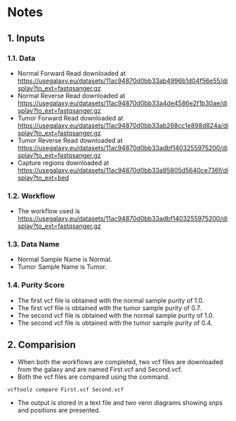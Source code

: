 # Notes 

## 1. Inputs 

### 1.1. Data

* Normal Forward Read downloaded at https://usegalaxy.eu/datasets/11ac94870d0bb33ab4996b1d04f56e55/display?to_ext=fastqsanger.gz
* Normal Reverse Read downloaded at https://usegalaxy.eu/datasets/11ac94870d0bb33a4de4586e2f1b30ae/display?to_ext=fastqsanger.gz
* Tumor Forward Read downloaded at https://usegalaxy.eu/datasets/11ac94870d0bb33ab268cc1e898d824a/display?to_ext=fastqsanger.gz
* Tumor Reverse Read downloaded at https://usegalaxy.eu/datasets/11ac94870d0bb33adbf1403255975200/display?to_ext=fastqsanger.gz
* Capture regions downloaded at https://usegalaxy.eu/datasets/11ac94870d0bb33a95805d5640ce736f/display?to_ext=bed

### 1.2. Workflow

* The workflow used is https://usegalaxy.eu/datasets/11ac94870d0bb33adbf1403255975200/display?to_ext=fastqsanger.gz

### 1.3. Data Name

* Normal Sample Name is Normal.
* Tumor Sample Name is Tumor.

### 1.4. Purity Score

* The first vcf file is obtained with the normal sample purity of 1.0.
* The first vcf file is obtained with the tumor sample purity of 0.7.
* The second vcf file is obtained with the normal sample purity of 1.0.
* The second vcf file is obtained with the tumor sample purity of 0.4.

## 2. Comparision

* When both the workflows are completed, two vcf files are downloaded from the galaxy and are named First.vcf and Second.vcf.
* Both the vcf files are compared using the command.

```
vcftoolz compare First.vcf Second.vcf
```

* The output is stored in a text file and two venn diagrams showing snps and positions are presented.
